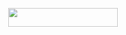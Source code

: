 <p align="center"><a href="https://heroku.com/deploy?template=https://github.com/kenkanekiop/ken-kaneki-x"> <img src="https://img.shields.io/badge/Deploy%20To%20Heroku-blue?style=for-the-badge&logo=heroku" width="220" height="38.45"/></a></p>
